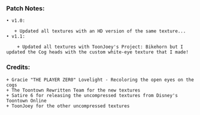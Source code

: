 
### Patch Notes:

    • v1.0:

       + Updated all textures with an HD version of the same texture...
    • v1.1:

        + Updated all textures with ToonJoey's Project: Bikehorn but I updated the Cog heads with the custom white-eye texture that I made!

### Credits:

    + Gracie "THE PLAYER ZER0" Lovelight - Recoloring the open eyes on the cogs
    + The Toontown Rewritten Team for the new textures
    + Satire 6 for releasing the uncompressed textures from Disney's Toontown Online
    + ToonJoey for the other uncompressed textures